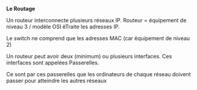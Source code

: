 **Le Routage**

Un routeur interconnecte plusieurs réseaux IP. Routeur = équipement de niveau 3 / modèle OSI èTraite les adresses IP.

Le switch ne comprend que les adresses MAC (car équipement de niveau 2)

Un routeur peut avoir deux (minimum) ou plusieurs interfaces. Ces interfaces sont appelées Passerelles.

Ce sont par ces passerelles que les ordinateurs de chaque réseau doivent passer pour atteindre les autres réseaux